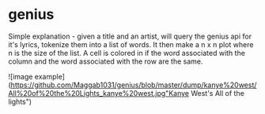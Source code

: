 # genius

Simple explanation - given a title and an artist, will query the genius api for it's lyrics, tokenize them into a list of words. It then make a n x n plot where n is the size of the list. A cell is colored in if the word associated with the column and the word associated with the row are the same.

![image example](https://github.com/Maggab1031/genius/blob/master/dump/kanye%20west/All%20of%20the%20Lights_kanye%20west.jpg"Kanye West's All of the lights")
